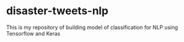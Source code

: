 # disaster-tweets-nlp
This is my repository of building model of classification for NLP using Tensorflow and Keras
